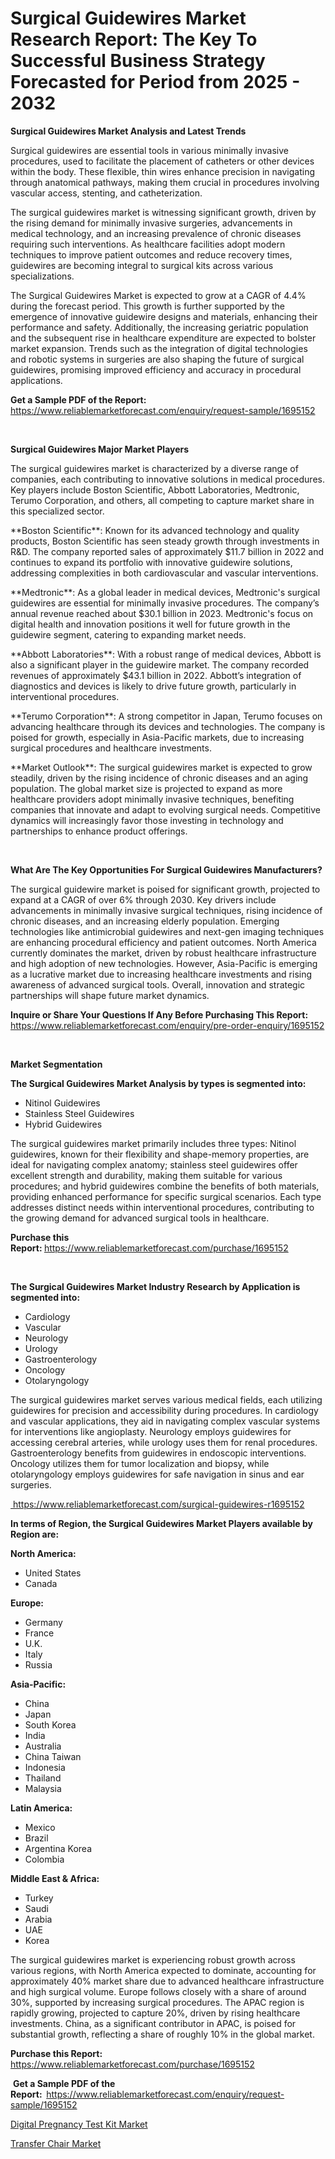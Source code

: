 <p><h1>Surgical Guidewires Market Research Report: The Key To Successful Business Strategy Forecasted for Period from 2025 - 2032</h1></p><p><strong>Surgical Guidewires Market Analysis and Latest Trends</strong></p>
<p><p>Surgical guidewires are essential tools in various minimally invasive procedures, used to facilitate the placement of catheters or other devices within the body. These flexible, thin wires enhance precision in navigating through anatomical pathways, making them crucial in procedures involving vascular access, stenting, and catheterization. </p><p>The surgical guidewires market is witnessing significant growth, driven by the rising demand for minimally invasive surgeries, advancements in medical technology, and an increasing prevalence of chronic diseases requiring such interventions. As healthcare facilities adopt modern techniques to improve patient outcomes and reduce recovery times, guidewires are becoming integral to surgical kits across various specializations.</p><p>The Surgical Guidewires Market is expected to grow at a CAGR of 4.4% during the forecast period. This growth is further supported by the emergence of innovative guidewire designs and materials, enhancing their performance and safety. Additionally, the increasing geriatric population and the subsequent rise in healthcare expenditure are expected to bolster market expansion. Trends such as the integration of digital technologies and robotic systems in surgeries are also shaping the future of surgical guidewires, promising improved efficiency and accuracy in procedural applications.</p></p>
<p><strong>Get a Sample PDF of the Report:&nbsp;</strong> <a href="https://www.reliablemarketforecast.com/enquiry/request-sample/1695152?utm_campaign=1890&utm_medium=2&utm_source=Github&utm_content=ia&utm_term=04032025&utm_id=surgical-guidewires">https://www.reliablemarketforecast.com/enquiry/request-sample/1695152</a></p>
<p>&nbsp;</p>
<p><strong>Surgical Guidewires Major Market Players</strong></p>
<p><p>The surgical guidewires market is characterized by a diverse range of companies, each contributing to innovative solutions in medical procedures. Key players include Boston Scientific, Abbott Laboratories, Medtronic, Terumo Corporation, and others, all competing to capture market share in this specialized sector.</p><p>**Boston Scientific**: Known for its advanced technology and quality products, Boston Scientific has seen steady growth through investments in R&D. The company reported sales of approximately $11.7 billion in 2022 and continues to expand its portfolio with innovative guidewire solutions, addressing complexities in both cardiovascular and vascular interventions.</p><p>**Medtronic**: As a global leader in medical devices, Medtronic's surgical guidewires are essential for minimally invasive procedures. The company’s annual revenue reached about $30.1 billion in 2023. Medtronic's focus on digital health and innovation positions it well for future growth in the guidewire segment, catering to expanding market needs.</p><p>**Abbott Laboratories**: With a robust range of medical devices, Abbott is also a significant player in the guidewire market. The company recorded revenues of approximately $43.1 billion in 2022. Abbott’s integration of diagnostics and devices is likely to drive future growth, particularly in interventional procedures.</p><p>**Terumo Corporation**: A strong competitor in Japan, Terumo focuses on advancing healthcare through its devices and technologies. The company is poised for growth, especially in Asia-Pacific markets, due to increasing surgical procedures and healthcare investments.</p><p>**Market Outlook**: The surgical guidewires market is expected to grow steadily, driven by the rising incidence of chronic diseases and an aging population. The global market size is projected to expand as more healthcare providers adopt minimally invasive techniques, benefiting companies that innovate and adapt to evolving surgical needs. Competitive dynamics will increasingly favor those investing in technology and partnerships to enhance product offerings.</p></p>
<p>&nbsp;</p>
<p><strong>What Are The Key Opportunities For Surgical Guidewires Manufacturers?</strong></p>
<p><p>The surgical guidewire market is poised for significant growth, projected to expand at a CAGR of over 6% through 2030. Key drivers include advancements in minimally invasive surgical techniques, rising incidence of chronic diseases, and an increasing elderly population. Emerging technologies like antimicrobial guidewires and next-gen imaging techniques are enhancing procedural efficiency and patient outcomes. North America currently dominates the market, driven by robust healthcare infrastructure and high adoption of new technologies. However, Asia-Pacific is emerging as a lucrative market due to increasing healthcare investments and rising awareness of advanced surgical tools. Overall, innovation and strategic partnerships will shape future market dynamics.</p></p>
<p><strong>Inquire or Share Your Questions If Any Before Purchasing This Report:</strong> <a href="https://www.reliablemarketforecast.com/enquiry/pre-order-enquiry/1695152?utm_campaign=1890&utm_medium=2&utm_source=Github&utm_content=ia&utm_term=04032025&utm_id=surgical-guidewires">https://www.reliablemarketforecast.com/enquiry/pre-order-enquiry/1695152</a></p>
<p>&nbsp;</p>
<p><strong>Market Segmentation</strong></p>
<p><strong>The Surgical Guidewires Market Analysis by types is segmented into:</strong></p>
<p><ul><li>Nitinol Guidewires</li><li>Stainless Steel Guidewires</li><li>Hybrid Guidewires</li></ul></p>
<p><p>The surgical guidewires market primarily includes three types: Nitinol guidewires, known for their flexibility and shape-memory properties, are ideal for navigating complex anatomy; stainless steel guidewires offer excellent strength and durability, making them suitable for various procedures; and hybrid guidewires combine the benefits of both materials, providing enhanced performance for specific surgical scenarios. Each type addresses distinct needs within interventional procedures, contributing to the growing demand for advanced surgical tools in healthcare.</p></p>
<p><strong>Purchase this Report:&nbsp;</strong><a href="https://www.reliablemarketforecast.com/purchase/1695152?utm_campaign=1890&utm_medium=2&utm_source=Github&utm_content=ia&utm_term=04032025&utm_id=surgical-guidewires">https://www.reliablemarketforecast.com/purchase/1695152</a></p>
<p>&nbsp;</p>
<p><strong>The Surgical Guidewires Market Industry Research by Application is segmented into:</strong></p>
<p><ul><li>Cardiology</li><li>Vascular</li><li>Neurology</li><li>Urology</li><li>Gastroenterology</li><li>Oncology</li><li>Otolaryngology</li></ul></p>
<p><p>The surgical guidewires market serves various medical fields, each utilizing guidewires for precision and accessibility during procedures. In cardiology and vascular applications, they aid in navigating complex vascular systems for interventions like angioplasty. Neurology employs guidewires for accessing cerebral arteries, while urology uses them for renal procedures. Gastroenterology benefits from guidewires in endoscopic interventions. Oncology utilizes them for tumor localization and biopsy, while otolaryngology employs guidewires for safe navigation in sinus and ear surgeries.</p></p>
<p><a href="https://www.reliablemarketforecast.com/surgical-guidewires-r1695152?utm_campaign=1890&utm_medium=2&utm_source=Github&utm_content=ia&utm_term=04032025&utm_id=surgical-guidewires">&nbsp;https://www.reliablemarketforecast.com/surgical-guidewires-r1695152</a></p>
<p><strong>In terms of Region, the Surgical Guidewires Market Players available by Region are:</strong></p>
<p>
    <p> <strong> North America: </strong>
        <ul>
            <li>United States</li>
            <li>Canada</li>
        </ul>
        </p> 
    <p> <strong> Europe: </strong>
        <ul>
            <li>Germany</li>
            <li>France</li>
            <li>U.K.</li>
            <li>Italy</li>
            <li>Russia</li>
        </ul>
        </p> 
    <p> <strong> Asia-Pacific: </strong>
        <ul>
            <li>China</li>
            <li>Japan</li>
            <li>South Korea</li>
            <li>India</li>
            <li>Australia</li>
            <li>China Taiwan</li>
            <li>Indonesia</li>
            <li>Thailand</li>
            <li>Malaysia</li>
        </ul>
        </p> 
    <p> <strong> Latin America: </strong>
        <ul>
            <li>Mexico</li>
            <li>Brazil</li>
            <li>Argentina Korea</li>
            <li>Colombia</li>
        </ul>
        </p> 
    <p> <strong> Middle East & Africa: </strong>
        <ul>
            <li>Turkey</li>
            <li>Saudi</li>
            <li>Arabia</li>
            <li>UAE</li>
            <li>Korea</li>
        </ul>
    </p>
    </p>
<p><p>The surgical guidewires market is experiencing robust growth across various regions, with North America expected to dominate, accounting for approximately 40% market share due to advanced healthcare infrastructure and high surgical volume. Europe follows closely with a share of around 30%, supported by increasing surgical procedures. The APAC region is rapidly growing, projected to capture 20%, driven by rising healthcare investments. China, as a significant contributor in APAC, is poised for substantial growth, reflecting a share of roughly 10% in the global market.</p></p>
<p><strong>Purchase this Report: </strong><a href="https://www.reliablemarketforecast.com/purchase/1695152?utm_campaign=1890&utm_medium=2&utm_source=Github&utm_content=ia&utm_term=04032025&utm_id=surgical-guidewires">https://www.reliablemarketforecast.com/purchase/1695152</a></p>
<p>&nbsp;<strong>Get a Sample PDF of the Report:&nbsp;&nbsp;</strong><a href="https://www.reliablemarketforecast.com/enquiry/request-sample/1695152?utm_campaign=1890&utm_medium=2&utm_source=Github&utm_content=ia&utm_term=04032025&utm_id=surgical-guidewires">https://www.reliablemarketforecast.com/enquiry/request-sample/1695152</a></p>
<p><strong></strong></p>
<p><p><a href="https://github.com/djihencygnel74/Market-Research-Report-List-1/blob/main/digital-pregnancy-test-kit-market.md?utm_campaign=1890&utm_medium=2&utm_source=Github&utm_content=ia&utm_term=04032025&utm_id=surgical-guidewires">Digital Pregnancy Test Kit Market</a></p><p><a href="https://github.com/zymerivarrik6/Market-Research-Report-List-1/blob/main/transfer-chair-market.md?utm_campaign=1890&utm_medium=2&utm_source=Github&utm_content=ia&utm_term=04032025&utm_id=surgical-guidewires">Transfer Chair Market</a></p></p>